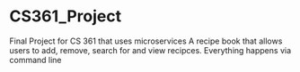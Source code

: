 # CS361_Project
Final Project for CS 361 that uses microservices
A recipe book that allows users to add, remove, search for and view recipces. Everything happens via command line 
